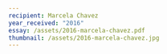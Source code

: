 ```yaml
---
recipient: Marcela Chavez
year_received: "2016"
essay: /assets/2016-marcela-chavez.pdf
thumbnail: /assets/2016-marcela-chavez.jpg
---
```

